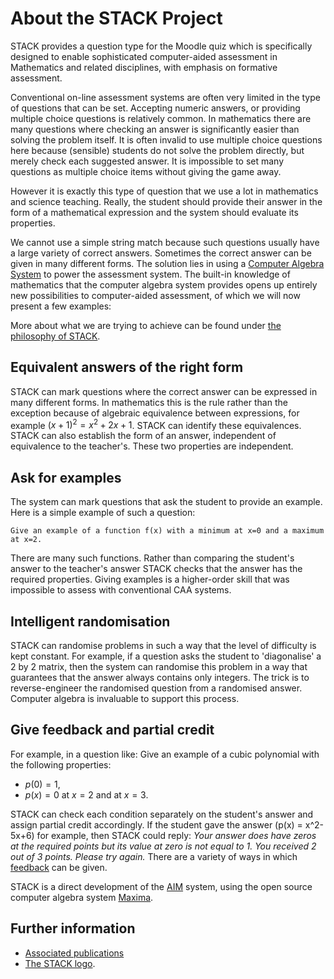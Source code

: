 # About the STACK Project

STACK provides a question type for the Moodle quiz which is specifically designed to enable sophisticated computer-aided assessment in Mathematics and related disciplines, with emphasis on formative assessment.

Conventional on-line assessment systems are often very limited in the type of questions that can be set.  Accepting numeric answers, or providing multiple choice questions is relatively common. In mathematics there are many questions where checking an answer is significantly easier than solving the problem itself.  It is often invalid to use multiple choice questions here because (sensible) students do not solve the problem directly, but merely check each suggested answer.   It is impossible to set many questions as multiple choice items without giving the game away.

However it is exactly this type of question that we use a lot in mathematics and science teaching. Really, the student should provide their answer in the form of a mathematical expression and the system should evaluate its properties.

We cannot use a simple string match because such questions usually have a large variety of correct answers.  Sometimes the correct answer can be given in many different forms.
The solution lies in using a [Computer Algebra System](../CAS/) to power the assessment system.
The built-in knowledge of mathematics that the computer algebra system provides opens up entirely new possibilities to computer-aided assessment, of which we will now present a few examples:

More about what we are trying to achieve can be found under [the philosophy of STACK](The_philosophy_of_STACK.md).

## Equivalent answers of the right form ##

STACK can mark questions where the correct answer can be expressed in many different forms. In mathematics this is the rule rather than the exception because of algebraic equivalence between expressions, for example $(x+1)^2 = x^2+2x+1$. STACK can identify these equivalences.  STACK can also establish the form of an answer, independent of equivalence to the teacher's.  These two properties are independent.

## Ask for examples ##

The system can mark questions that ask the student to provide an example. Here is a simple example of such a question:

    Give an example of a function f(x) with a minimum at x=0 and a maximum at x=2.

There are many such functions. Rather than comparing the student's answer to the teacher's answer STACK checks that the answer has the required properties.  Giving examples is a higher-order skill that was impossible to assess with conventional CAA systems.

## Intelligent randomisation ##

STACK can randomise problems in such a way that the level of difficulty is kept constant. For example, if a question asks the student to 'diagonalise' a 2 by 2 matrix, then the system can randomise this problem in a way that guarantees that the answer always contains only integers. The trick is to reverse-engineer the randomised question from a randomised answer.  Computer algebra is invaluable to support this process.

## Give feedback and partial credit ##

For example, in a question like:
Give an example of a cubic polynomial with the following properties:

* $p(0)=1$,
* $p(x)=0$ at $x=2$ and at $x=3$.

STACK can check each condition separately on the student's answer and assign partial credit accordingly.
If the student gave the answer \(p(x) = x^2-5x+6\) for example, then STACK could reply: _Your answer does have zeros at the required points but its value at zero is not equal to 1. You received 2 out of 3 points. Please try again._ 
There are a variety of ways in which [feedback](../Authoring/Feedback.md) can be given.

STACK is a direct development of the [AIM](../Related_projects/AIM.md) system, using the open source computer algebra system [Maxima](../CAS/Maxima.md).

## Further information  ##

* [Associated publications](Publications.md)
* [The STACK logo](Logo.md).
